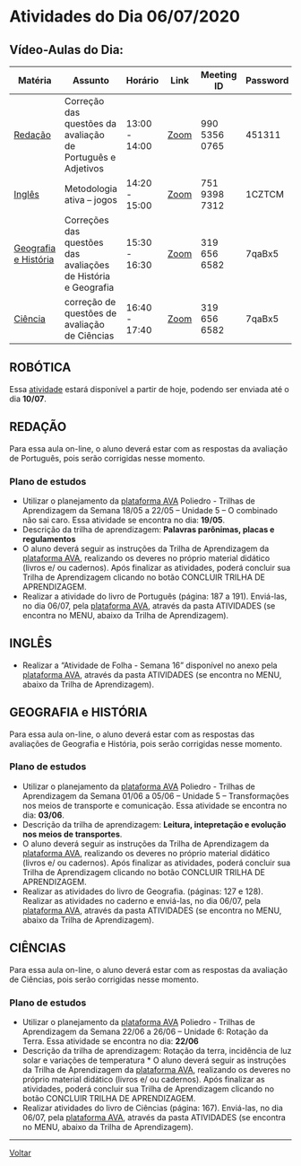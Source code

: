 # Atividades do Dia 06/07/2020

## Vídeo-Aulas do Dia:

| Matéria | Assunto |Horário | Link | Meeting ID | Password |
|---------|---------|--------|------|------------|----------|
| [Redação](#redação) | Correção das questões da avaliação de Português e Adjetivos | 13:00 - 14:00 | [Zoom](https://zoom.us/j/99053560765?pwd=YlZ4Z1FjUmZoNThwbFYxa1M2VUhlZz09) | 990 5356 0765 | 451311 |
| [Inglês](#inglês) | Metodologia ativa – jogos | 14:20 - 15:00 | [Zoom](https://us04web.zoom.us/j/75193987312?pwd=ek9mdlkzV3E0TTVaa21RTWhyWGRFUT09) | 751 9398 7312 | 1CZTCM |
| [Geografia e História](#geografia-e-história) | Correções das questões das avaliações de História e Geografia | 15:30 - 16:30 | [Zoom](https://zoom.us/j/3196566582?pwd=cFNUb3BrREpzanpQV2toZ09RbjFnUT09) | 319 656 6582 | 7qaBx5 |
| [Ciência](#ciências) | correção de questões de avaliação de Ciências | 16:40 - 17:40 | [Zoom](https://zoom.us/j/3196566582?pwd=cFNUb3BrREpzanpQV2toZ09RbjFnUT09) | 319 656 6582 | 7qaBx5 | 

## ROBÓTICA

Essa [atividade](dia_20200710.md#robtica) estará disponível a partir de hoje, podendo ser enviada até o dia
**10/07**.

## REDAÇÃO 

Para essa aula on-line, o aluno deverá estar com as respostas da avaliação de Português, pois serão corrigidas nesse momento.

### Plano de estudos

* Utilizar o planejamento da [plataforma AVA] Poliedro - Trilhas de Aprendizagem da Semana 18/05 a 22/05 – Unidade 5 – O combinado não sai caro. Essa atividade se encontra no dia: **19/05**.
* Descrição da trilha de aprendizagem: **Palavras parônimas, placas e regulamentos**
* O aluno deverá seguir as instruções da Trilha de Aprendizagem da [plataforma AVA], realizando os deveres no próprio material didático (livros e/ ou cadernos). Após finalizar as atividades, poderá concluir sua Trilha de Aprendizagem clicando no botão CONCLUIR TRILHA DE APRENDIZAGEM.
* Realizar a atividade do livro de Português (página: 187 a 191). Enviá-las, no dia 06/07, pela [plataforma AVA], através da pasta ATIVIDADES (se encontra no MENU, abaixo da Trilha de Aprendizagem).

## INGLÊS

* Realizar a “Atividade de Folha - Semana 16” disponível no anexo pela [plataforma AVA], através da pasta ATIVIDADES (se encontra no MENU, abaixo da Trilha de Aprendizagem).

## GEOGRAFIA e HISTÓRIA

Para essa aula on-line, o aluno deverá estar com as respostas das avaliações de Geografia e História, pois serão corrigidas nesse momento.

### Plano de estudos

* Utilizar o planejamento da [plataforma AVA] Poliedro - Trilhas de Aprendizagem da Semana 01/06 a 05/06 – Unidade 5 – Transformações nos meios de transporte e comunicação. Essa atividade se encontra no dia: **03/06**.
* Descrição da trilha de aprendizagem: **Leitura, intepretação e evolução nos meios de transportes**.
* O aluno deverá seguir as instruções da Trilha de Aprendizagem da [plataforma AVA], realizando os deveres no próprio material didático (livros e/ ou cadernos). Após finalizar as atividades, poderá concluir sua Trilha de Aprendizagem clicando no botão CONCLUIR TRILHA DE APRENDIZAGEM.
* Realizar as atividades do livro de Geografia. (páginas: 127 e 128). Realizar as atividades no caderno e enviá-las, no dia 06/07, pela [plataforma AVA], através da pasta ATIVIDADES (se encontra no MENU, abaixo da Trilha de Aprendizagem).

## CIÊNCIAS

Para essa aula on-line, o aluno deverá estar com as respostas da avaliação de Ciências, pois serão corrigidas nesse momento.

### Plano de estudos

* Utilizar o planejamento da [plataforma AVA] Poliedro - Trilhas de Aprendizagem da Semana 22/06 a 26/06 – Unidade 6: Rotação da Terra. Essa atividade se encontra no dia: **22/06**
* Descrição da trilha de aprendizagem: Rotação da terra, incidência de luz solar e variações de temperatura * O aluno deverá seguir as instruções da Trilha de Aprendizagem da [plataforma AVA], realizando os deveres no próprio material didático (livros e/ ou cadernos). Após finalizar as atividades, poderá concluir sua Trilha de Aprendizagem clicando no botão CONCLUIR TRILHA DE APRENDIZAGEM.
* Realizar atividades do livro de Ciências (página: 167). Enviá-las, no dia 06/07, pela [plataforma AVA], através da pasta ATIVIDADES (se encontra no MENU, abaixo da Trilha de Aprendizagem).

---
[Voltar](index.md)


[plataforma AVA]: https://poliedro-ava.azurewebsites.net
